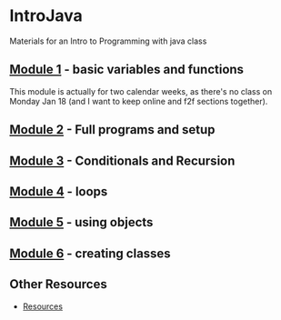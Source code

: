# IntroJava
Materials for an Intro to Programming with java class

## [Module 1](https://github.com/okaram/IntroJava/blob/master/Spring2016/Week1.md) - basic variables and functions
This module is actually for two calendar weeks, as there's no class on Monday Jan 18 (and I want to keep online and f2f sections together).
    
## [Module 2](Spring2016/Week2.md) - Full programs and setup

## [Module 3](Spring2016/Week3.md) - Conditionals and Recursion

## [Module 4](Spring2016/Week4.md) - loops

## [Module 5](Spring2016/Week5.md) - using objects

## [Module 6](Spring2016/Week6.md) - creating classes

## Other Resources
* [Resources](content/Resources.md)
